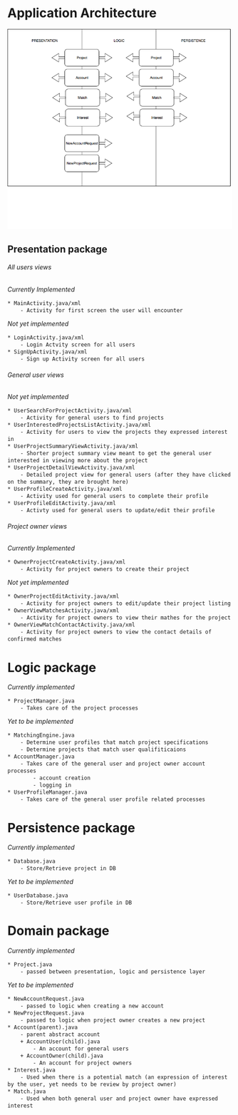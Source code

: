# __Application Architecture__  

![Image of achritecture diagram](/ApplicationArchitecture.png)

##   Presentation package  
###### All users views  
*Currently Implemented*  

    * MainActivity.java/xml
        - Activity for first screen the user will encounter
        
*Not yet implemented*  

    * LoginActivity.java/xml
        - Login Actvity screen for all users     
    * SignUpActivity.java/xml  
        - Sign up Activity screen for all users
###### General user views  
*Not yet implemented*  

    * UserSearchForProjectActivity.java/xml  
        - Activity for general users to find projects
    * UserInterestedProjectsListActivity.java/xml
        - Activity for users to view the projects they expressed interest in  
    * UserProjectSummaryViewActivity.java/xml  
        - Shorter project summary view meant to get the general user interested in viewing more about the project  
    * UserProjectDetailViewActivity.java/xml  
        - Detailed project view for general users (after they have clicked on the summary, they are brought here)
    * UserProfileCreateActivity.java/xml
        - Activity used for general users to complete their profile
    * UserProfileEditActivity.java/xml
        - Activty used for general users to update/edit their profile
###### Project owner views  
*Currently Implemented*  

    * OwnerProjectCreateActivity.java/xml 
        - Activity for project owners to create their project  

*Not yet implemented*  

    * OwnerProjectEditActivity.java/xml
        - Activity for project owners to edit/update their project listing
    * OwnerViewMatchesActivity.java/xml
        - Activity for project owners to view their mathes for the project
    * OwnerViewMatchContactActivity.java/xml
        - Activity for project owners to view the contact details of confirmed matches  
# Logic package  
*Currently implemented*  

    * ProjectManager.java  
        - Takes care of the project processes
        
*Yet to be implemented*

    * MatchingEngine.java  
        - Determine user profiles that match project specifications  
        - Determine projects that match user qualifiticaions  
    * AccountManager.java  
        - Takes care of the general user and project owner account processes
            - account creation
            - logging in
    * UserProfileManager.java  
        - Takes care of the general user profile related processes
# Persistence package 
*Currently implemented*  

    * Database.java
        - Store/Retrieve project in DB  
*Yet to be implemented*

    * UserDatabase.java  
        - Store/Retrieve user profile in DB  
# Domain package  
*Currently implemented*  

    * Project.java  
        - passed between presentation, logic and persistence layer  
*Yet to be implemented*  

    * NewAccountRequest.java  
        - passed to logic when creating a new account  
    * NewProjectRequest.java  
        - passed to logic when project owner creates a new project  
    * Account(parent).java  
        - parent abstract account  
        + AccountUser(child).java  
            - An account for general users  
        + AccountOwner(child).java  
            - An account for project owners  
    * Interest.java  
        - Used when there is a potential match (an expression of interest by the user, yet needs to be review by project owner)  
    * Match.java  
        - Used when both general user and project owner have expressed interest  

